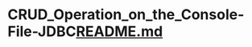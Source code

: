 # CRUD_Operation_on_the_Console-File-JDBC[README.md](https://github.com/serhat-ture/CRUD_Operation_on_the_Console-File-JDBC/files/8696087/README.md)
